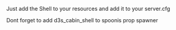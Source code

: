 Just add the Shell to your resources and add it to your server.cfg

Dont forget to add d3s_cabin_shell to spoonis prop spawner
